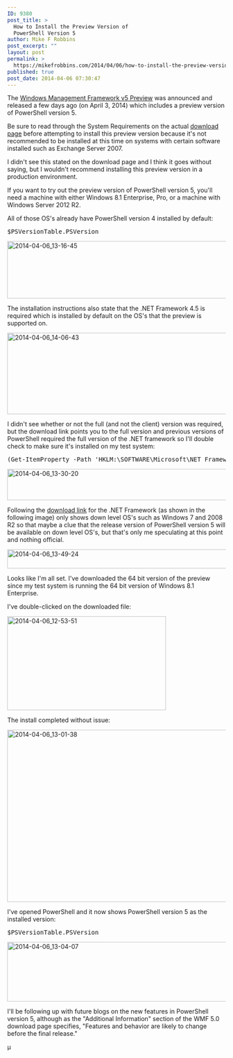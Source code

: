 ```yaml
---
ID: 9380
post_title: >
  How to Install the Preview Version of
  PowerShell Version 5
author: Mike F Robbins
post_excerpt: ""
layout: post
permalink: >
  https://mikefrobbins.com/2014/04/06/how-to-install-the-preview-version-of-powershell-version-5/
published: true
post_date: 2014-04-06 07:30:47
---
```

The <a href="http://blogs.technet.com/b/windowsserver/archive/2014/04/03/windows-management-framework-v5-preview.aspx" target="_blank">Windows Management Framework v5 Preview</a> was announced and released a few days ago (on April 3, 2014) which includes a preview version of PowerShell version 5.

Be sure to read through the System Requirements on the actual <a href="http://www.microsoft.com/en-us/download/details.aspx?id=30653" target="_blank">download page</a> before attempting to install this preview version because it's not recommended to be installed at this time on systems with certain software installed such as Exchange Server 2007.

I didn't see this stated on the download page and I think it goes without saying, but I wouldn't recommend installing this preview version in a production environment.

If you want to try out the preview version of PowerShell version 5, you'll need a machine with either Windows 8.1 Enterprise, Pro, or a machine with Windows Server 2012 R2.

All of those OS's already have PowerShell version 4 installed by default:
<pre class="lang:ps decode:true">$PSVersionTable.PSVersion</pre>
<a href="http://mikefrobbins.com/wp-content/uploads/2014/04/2014-04-06_13-16-45.png"><img class="alignnone size-full wp-image-9381" src="http://mikefrobbins.com/wp-content/uploads/2014/04/2014-04-06_13-16-45.png" alt="2014-04-06_13-16-45" width="877" height="132" /></a>

The installation instructions also state that the .NET Framework 4.5 is required which is installed by default on the OS's that the preview is supported on.

<a href="http://www.microsoft.com/en-us/download/details.aspx?id=30653" target="_blank"><img class="alignnone size-full wp-image-9401" src="http://mikefrobbins.com/wp-content/uploads/2014/04/2014-04-06_14-06-43.png" alt="2014-04-06_14-06-43" width="547" height="187" /></a>

I didn't see whether or not the full (and not the client) version was required, but the download link points you to the full version and previous versions of PowerShell required the full version of the .NET framework so I'll double check to make sure it's installed on my test system:
<pre class="lang:ps decode:true">(Get-ItemProperty -Path 'HKLM:\SOFTWARE\Microsoft\NET Framework Setup\NDP\v4\Full').version</pre>
<a href="http://mikefrobbins.com/wp-content/uploads/2014/04/2014-04-06_13-30-20.png"><img class="alignnone size-full wp-image-9385" src="http://mikefrobbins.com/wp-content/uploads/2014/04/2014-04-06_13-30-20.png" alt="2014-04-06_13-30-20" width="877" height="72" /></a>

Following the <a href="http://www.microsoft.com/en-us/download/details.aspx?id=30653" target="_blank">download link</a> for the .NET Framework (as shown in the following image) only shows down level OS's such as Windows 7 and 2008 R2 so that maybe a clue that the release version of PowerShell version 5 will be available on down level OS's, but that's only me speculating at this point and nothing official.

<a href="http://www.microsoft.com/en-us/download/details.aspx?id=42316" target="_blank"><img class="alignnone size-full wp-image-9391" src="http://mikefrobbins.com/wp-content/uploads/2014/04/2014-04-06_13-49-24.png" alt="2014-04-06_13-49-24" width="573" height="44" /></a>

Looks like I'm all set. I've downloaded the 64 bit version of the preview since my test system is running the 64 bit version of Windows 8.1 Enterprise.

I've double-clicked on the downloaded file:

<a href="http://mikefrobbins.com/wp-content/uploads/2014/04/2014-04-06_12-53-51.png"><img class="alignnone size-full wp-image-9383" src="http://mikefrobbins.com/wp-content/uploads/2014/04/2014-04-06_12-53-51.png" alt="2014-04-06_12-53-51" width="366" height="216" /></a>

The install completed without issue:

<a href="http://mikefrobbins.com/wp-content/uploads/2014/04/2014-04-06_13-01-38.png"><img class="alignnone size-full wp-image-9384" src="http://mikefrobbins.com/wp-content/uploads/2014/04/2014-04-06_13-01-38.png" alt="2014-04-06_13-01-38" width="561" height="396" /></a>

I've opened PowerShell and it now shows PowerShell version 5 as the installed version:
<pre class="lang:ps decode:true">$PSVersionTable.PSVersion</pre>
<a href="http://mikefrobbins.com/wp-content/uploads/2014/04/2014-04-06_13-04-07.png"><img class="alignnone size-full wp-image-9386" src="http://mikefrobbins.com/wp-content/uploads/2014/04/2014-04-06_13-04-07.png" alt="2014-04-06_13-04-07" width="877" height="137" /></a>

I'll be following up with future blogs on the new features in PowerShell version 5, although as the "Additional Information" section of the WMF 5.0 download page specifies, "Features and behavior are likely to change before the final release."

µ